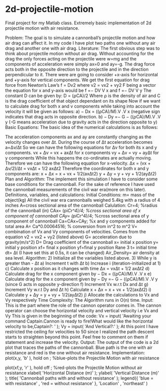 # 2d-projectile-motion
Final project for my Matlab class. Extremely basic implementation of 2d projectile motion with air resistance.


Problem:
The goal is to simulate a cannonball’s projectile motion and how air drag can affect it. In my
code I have plot two paths one without any air drag and another one with air drag.
Literature:
The first obvious step was to think about projectile motion without air drag. Without
accounting for the drag the only forces acting on the projectile were w=mg and the
components of acceleration were simply ax=0 and ay=-g.
The drag force acts both in the opposite direction to the projectile and in the direction
perpendicular to it. There were are going to consider +x-axis for horizontal and +y-axis for
vertical components.
We get the first equation for drag force from Newton’s Law’s
f = Dv2 where v2 = vx2 + vy2
F being a vector the equation for x and y-axis would be
f =− DV V x and f =− DV V y
The constant D can be given by:
D = (⍴CA)/2
Where ⍴ is the density of air and C is the drag coefficient of that object dependant on its
shape
Now if we want to calculate drag for both x and v components while taking into account the
velocity it will be given as follows:
a) − Dx = ((⍴CA)/M).V .V x (negative sign indicates that drag acts in opposite
direction.
b) − Dy =− G − ((⍴CA)/M).V .V y (-G means acceleration due to gravity acts in the
direction opposite to y)
Basic Equations:
The basic idea of the numerical calculations is as follows:

The acceleration components ax and ay are constantly changing as the velocity changes
over Δt. During the course of Δt acceleration becomes a=Δv/Δt
So we can have the following equations for Δv for both its x and y components.
vx + Δv = vx + axΔt for x components
vy + Δv = vy + ayΔt for y components
While this happens the co-ordinates are actually moving.
Therefore we can have the following equation for x-velocity.
Δx = (vx + Δv/2)/Δt = vxΔt + 1/2 axΔt2
Therefore the coordinates for both x and y components are:
x + Δx = x + vx + 1/2(axΔt2)
y + Δy = y + vy + 1/2(ayΔt2)
Plan and Algorithm:
The implement this simulation I have to consider some base conditions for the cannonball.
For the sake of reference I have used the cannonball measurements of the civil war
era(more on this later).
Definitions, variables, and calculations:
Initial Conditions:
m= mass of the object(kg)
All the civil war era cannonballs weighed 5.4kg with a radius of 4 inches
A=cross sectional area of the cannonball
Calulation:
Cr=4; %radius of the cannonball (in)
CAx= (pi*Cr^4)/4; %cross sectional area of x component of cannonball
CAy= (pi*Cr^4)/4; %cross sectional area of y component of cannonball
Ca=CAx+CAy; %x and y components added for total area
A= Ca*0.00064516; % conversion from in^2 to m^2
V= combination of Vx and Vy components of velocities. Comes from the equation v2 =
vx2 + vy2 (listed above)
G= acceleration due to gravity(m/s^2)
D= Drag coefficient of the cannonball
x= initial x position
y= initial y position
xf= final x position
yf=final y position
Rane 3
t= initial time
dt= Δt (I have set this at 0.5s, it can be changed)
Air_Density= air density at sea level.
Algorithm:
2) Initialize all the variables listed above.
3) While y is greater than - Δt
a) Increment t with Δt
b) Increase i (iteration-initialized at 1)
c) Calculate x position as it changes with time Δx = vxΔt + 1/2 axΔt2
d) Calculate drag for the x component given by − Dx = ((⍴CA)/M).V .V x
e) Calculate drag for the x component given by − Dy =− G − ((⍴CA)/M).V .V y
(since G acts in opposite y-direction
f) Increment Vx w.r.t Dx and Δt
g) Increment Vy w.r.t Dy and Δt
h) Calculate x + Δx = x + vx + 1/2(axΔt2)
i) Calculate y + Δy = y + vy + 1/2(ayΔt2)
j) Allocate the calculations to Vx and Vy respectively
Time Complexity: The Algorithm runs in O(n) time.
Input:
This is the part where the role of the cannon operator comes in. The cannon operator can
choose the horizontal velocity and vertical velocity i.e Vx and Vy
This is given in the beginning of the code:
Vx = input( 'Awaiting your command Captain.Cannon is ready to fire!What would like the
horizontal velocity to be,Captain?: ' );
Vy = input( 'And Vertical?:' );
At this point I have restricted the ceiling for velocities to 50 since I realized the path descent
starts to straighten beyond this point. Feel free to comment on them if statement and
increase the velocity.
Output:
The output of the code is a 2d plot that traces the paths of the cannonball. Blue path is the
one with air resistance and red is the one without air resistance.
Implementation:
plot(x,y, 'b' ), hold on ; %blue-plots the Projectile Motion with air resistance

plot(xf,y, 'r' ), hold off ; %red-plots the Projectile Motion without air resistance
xlabel( 'Horizontal Distance (m)' );
ylabel( 'Vertical Distance (m)' );
title( 'Cannonball paths with and without resistance' );
legend({ 'blue = with resistance' , 'red = without resistance' }, 'Location' , 'northeast' )
